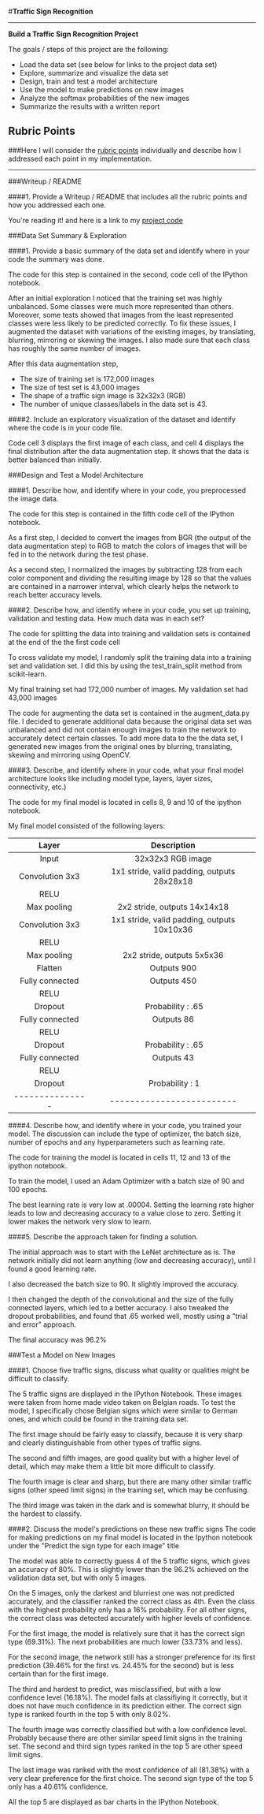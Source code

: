 #**Traffic Sign Recognition** 


---

**Build a Traffic Sign Recognition Project**

The goals / steps of this project are the following:
* Load the data set (see below for links to the project data set)
* Explore, summarize and visualize the data set
* Design, train and test a model architecture
* Use the model to make predictions on new images
* Analyze the softmax probabilities of the new images
* Summarize the results with a written report


## Rubric Points
###Here I will consider the [rubric points](https://review.udacity.com/#!/rubrics/481/view) individually and describe how I addressed each point in my implementation.  

---
###Writeup / README

####1. Provide a Writeup / README that includes all the rubric points and how you addressed each one.

You're reading it! and here is a link to my [project code](https://github.com/udacity/CarND-Traffic-Sign-Classifier-Project/blob/master/Traffic_Sign_Classifier.ipynb)

###Data Set Summary & Exploration

####1. Provide a basic summary of the data set and identify where in your code the summary was done.

The code for this step is contained in the second, code cell of the IPython notebook.  

After an initial exploration I noticed that the training set was highly unbalanced. Some classes were much more represented than others. Moreover, some tests showed that images from the least represented classes were less likely to be predicted correctly. To fix these issues, I augmented the dataset with variations of the existing images, by translating, blurring, mirroring or skewing the images. I also made sure that each class has roughly the same number of images.

After this data augmentation step, 

* The size of training set is 172,000 images
* The size of test set is 43,000 images
* The shape of a traffic sign image is 32x32x3 (RGB)
* The number of unique classes/labels in the data set is 43.

####2. Include an exploratory visualization of the dataset and identify where the code is in your code file.

Code cell 3 displays the first image of each class, and cell 4 displays the final distribution after the data augmentation step. It shows that the data is better balanced than initially.

###Design and Test a Model Architecture

####1. Describe how, and identify where in your code, you preprocessed the image data. 

The code for this step is contained in the fifth code cell of the IPython notebook.

As a first step, I decided to convert the images from BGR (the output of the data augmentation step) to RGB to match the colors of images that will be fed in to the network during the test phase. 

As a second step, I normalized the images by subtracting 128 from each color component and dividing the resulting image by 128 so that the values are contained in a narrower interval, which clearly helps the network to reach better accuracy levels.

####2. Describe how, and identify where in your code, you set up training, validation and testing data. How much data was in each set? 

The code for splitting the data into training and validation sets is contained at the end of the the first code cell

To cross validate my model, I randomly split the training data into a training set and validation set. I did this by using the test_train_split method from scikit-learn.

My final training set had 172,000 number of images. My validation set had 43,000 images

The code for augmenting the data set is contained in the augment_data.py file. I decided to generate additional data because the original data set was unbalanced and did not contain enough images to train the network to accurately detect certain classes. To add more data to the the data set, I generated new images from the original ones by blurring, translating, skewing and mirroring using OpenCV.


####3. Describe, and identify where in your code, what your final model architecture looks like including model type, layers, layer sizes, connectivity, etc.)

The code for my final model is located in cells 8, 9 and 10 of the ipython notebook. 

My final model consisted of the following layers:

| Layer         		|     Description	        					| 
|:---------------------:|:---------------------------------------------:| 
| Input         		| 32x32x3 RGB image   							| 
| Convolution 3x3     	| 1x1 stride, valid padding, outputs 28x28x18 	|
| RELU					|												|
| Max pooling	      	| 2x2 stride,  outputs 14x14x18 				|
| Convolution 3x3     	| 1x1 stride, valid padding, outputs 10x10x36 	|
| RELU					|												|
| Max pooling	      	| 2x2 stride,  outputs 5x5x36				|
| Flatten | Outputs 900 |
| Fully connected		| Outputs 450        									|
| RELU | |
| Dropout | Probability : .65 |
| Fully connected		| Outputs 86        									|
| RELU | |
| Dropout | Probability : .65 |
| Fully connected		| Outputs 43        									|
| RELU | |
| Dropout | Probability : 1 |
|---------------|-------------------------|
 


####4. Describe how, and identify where in your code, you trained your model. The discussion can include the type of optimizer, the batch size, number of epochs and any hyperparameters such as learning rate.

The code for training the model is located in cells 11, 12 and 13 of the ipython notebook. 

To train the model, I used an Adam Optimizer with a batch size of 90 and 100 epochs. 

The best learning rate is very low at .00004. Setting the learning rate higher leads to low and decreasing accuracy to a value close to zero. Setting it lower makes the network very slow to learn.

####5. Describe the approach taken for finding a solution. 

The initial approach was to start with the LeNet architecture as is. The network initially did not learn anything (low and decreasing accuracy), until I found a good learning rate. 

I also decreased the batch size to 90. It slightly improved the accuracy.

I then changed the depth of the convolutional and the size of the fully connected layers, which led to a better accuracy. I also tweaked the dropout probabilities, and found that .65 worked well, mostly using a "trial and error" approach.

The final accuracy was 96.2% 

###Test a Model on New Images

####1. Choose five traffic signs, discuss what quality or qualities might be difficult to classify.

The 5 traffic signs are displayed in the IPython Notebook. These images were taken from home made video taken on Belgian roads. To test the model, I specifically chose Belgian signs which were similar to German ones, and which could be found in the training data set.

The first  image should be fairly easy to classify, because it is very sharp and clearly distinguishable from other types of traffic signs.

The second and fifth images, are good quality but with a higher level of detail, which may make them a little bit more difficult to classify.

The fourth image is clear and sharp, but there are many other similar traffic signs (other speed limit signs) in the training set, which may be confusing. 

The third image was taken in the dark and is somewhat blurry, it should be the hardest to classify.

####2. Discuss the model's predictions on these new traffic signs 
The code for making predictions on my final model is located in the Ipython notebook under the "Predict the sign type for each image" title

The model was able to correctly guess 4 of the 5 traffic signs, which gives an accuracy of 80%. This is slightly lower than the 96.2% achieved on the validation data set, but with only 5 images.

On the 5 images, only the darkest and blurriest one was not predicted accurately, and the classifier ranked the correct class as 4th. Even the class with the highest probability only has a 16% probability. 
For all other signs, the correct class was detected accurately with higher levels of confidence. 

For the first image, the model is relatively sure that it has the correct sign type (69.31%). The next probabilities are much lower (33.73% and less).

For the second image, the network still has a stronger preference for its first prediction (39.46% for the first vs. 24.45% for the second) but is less certain than for the first image.

The third and hardest to predict, was misclassified, but with a low confidence level (16.18%). The model fails at classifiying it correctly, but it does not have much confidence in its prediction either. The correct sign type is ranked fourth in the top 5 with only 8.02%.

The fourth image was correctly classified but with a low confidence level. Probably because there are other similar speed limit signs in the training set.
The second and third sign types ranked in the top 5 are other speed limit signs.

The last image was ranked with the most confidence of all (81.38%) with a very clear preference for the first choice. The second sign type of the top 5 only has a 40.61% confidence.

All the top 5 are displayed as bar charts in the IPython Notebook.
